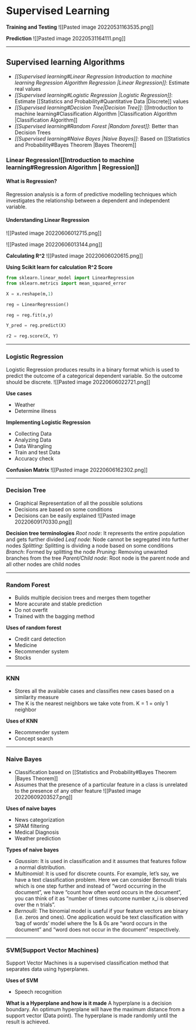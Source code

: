# Supervised Learning
**Training and Testing**
![[Pasted image 20220531163535.png]]

**Prediction** 
![[Pasted image 20220531164111.png]]

---
## Supervised learning Algorithms 
- *[[Supervised learning#Linear Regression Introduction to machine learning Regression Algorithm Regression |Linear Regression]]*: Estimate real values
- *[[Supervised learning#Logistic Regression |Logistic Regression]]*:  Estimate [[Statistics and Probability#Quantitative Data |Discrete]] values
- *[[Supervised learning#Decision Tree|Decision Tree]]*:  [[Introduction to machine learning#Classification Algorithm |Classification Algorithm |Classification Algorithm]]
- *[[Supervised learning#Random Forest |Random forest]]*:  Better than Decision Trees 
- *[[Supervised learning#Naive Bayes |Naive Bayes]]*: Based on [[Statistics and Probability#Bayes Theorem |Bayes Theorem]] 

### Linear Regression![[Introduction to machine learning#Regression Algorithm | Regression]] 
#### What is Regression?
Regression analysis is a form of predictive modelling techniques which investigates the relationship between a dependent and independent variable. 

#### Understanding Linear Regression 
![[Pasted image 20220606012715.png]]

![[Pasted image 20220606013144.png]]


**Calculating R^2**
![[Pasted image 20220606020615.png]]


**Using Scikit learn for calculation R^2 Score**
```Python 
from sklearn.linear_model import LinearRegression 
from sklearn.metrics import mean_squared_error

X = x.reshape(m,1)

reg = LinearRegression()

reg = reg.fit(x,y)

Y_pred = reg.predict(X)

r2 = reg.score(X, Y)
```
---
### Logistic Regression 
Logistic Regression produces results in a binary format which is used to predict the outcome of a categorical dependent variable. So the outcome should be discrete. 
![[Pasted image 20220606022721.png]]

**Use cases**
- Weather 
- Determine illness

**Implementing Logistic Regression**
- Collecting Data
- Analyzing Data
- Data Wrangling
- Train and test Data
- Accuracy check

**Confusion Matrix**
![[Pasted image 20220606162302.png]]

---
### Decision Tree 
- Graphical Representation of all the possible solutions 
- Decisions are based on some conditions 
- Decisions can be easily explained 
![[Pasted image 20220609170330.png]]


**Decision tree terminologies**
*Root node*: It represents the entire population and gets further divided
*Leaf node*: Node cannot be segregated into further nodes 
*Splitting*: Splitting is dividing a node based on some conditions
*Branch*: Formed by splitting the node 
*Pruning*: Removing unwanted branches from the tree 
*Parent/Child node*: Root node is the parent node and all other nodes are child nodes

---

### Random Forest
- Builds multiple decision trees and merges them together 
- More accurate and stable prediction 
- Do not overfit
- Trained with the bagging method

**Uses of random forest**
- Credit card detection 
- Medicine 
- Recommender system 
- Stocks
---

### KNN
- Stores all the available cases and classifies new cases based on a similarity measure 
- The K is the nearest neighbors we take vote from. K = 1 = only 1 neighbor 

**Uses of KNN**
- Recommender system
- Concept search

---
### Naive Bayes
- Classification based on  [[Statistics and Probability#Bayes Theorem |Bayes Theorem]]
- Assumes that the presence of a particular feature in a class is unrelated to the presence of any other feature
![[Pasted image 20220609203527.png]]

**Uses of naive bayes**
- News categorization 
- SPAM filtering 
- Medical Diagnosis
- Weather prediction

**Types of naive bayes**
- *Gaussian*: It is used in classification and it assumes that features follow a normal distribution.
- *Multinomial*: It is used for discrete counts. For example, let’s say,  we have a text classification problem. Here we can consider Bernoulli trials which is one step further and instead of “word occurring in the document”, we have “count how often word occurs in the document”, you can think of it as “number of times outcome number x_i is observed over the n trials”.
- *Bernoulli*: The binomial model is useful if your feature vectors are binary (i.e. zeros and ones). One application would be text classification with ‘bag of words’ model where the 1s & 0s are “word occurs in the document” and “word does not occur in the document” respectively.

---
### SVM(Support Vector Machines)
Support Vector Machines is a supervised classification method that separates data using hyperplanes. 

**Uses of SVM**
- Speech recognition

**What is a Hyperplane and how is it made**
A hyperplane is a decision boundary. An optimum hyperplane will have the maximum distance from a support vector (Data point). The hyperplane is made randomly until the result is achieved.